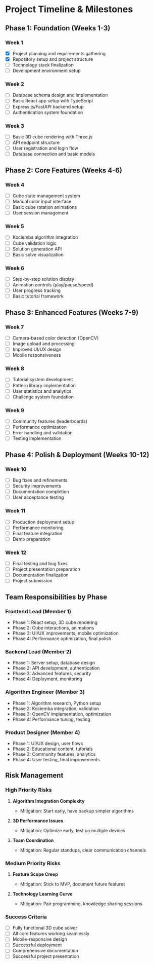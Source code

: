 # Project Timeline & Milestones

## Phase 1: Foundation (Weeks 1-3)
### Week 1
- [x] Project planning and requirements gathering
- [x] Repository setup and project structure
- [ ] Technology stack finalization
- [ ] Development environment setup

### Week 2
- [ ] Database schema design and implementation
- [ ] Basic React app setup with TypeScript
- [ ] Express.js/FastAPI backend setup
- [ ] Authentication system foundation

### Week 3
- [ ] Basic 3D cube rendering with Three.js
- [ ] API endpoint structure
- [ ] User registration and login flow
- [ ] Database connection and basic models

## Phase 2: Core Features (Weeks 4-6)
### Week 4
- [ ] Cube state management system
- [ ] Manual color input interface
- [ ] Basic cube rotation animations
- [ ] User session management

### Week 5
- [ ] Kociemba algorithm integration
- [ ] Cube validation logic
- [ ] Solution generation API
- [ ] Basic solve visualization

### Week 6
- [ ] Step-by-step solution display
- [ ] Animation controls (play/pause/speed)
- [ ] User progress tracking
- [ ] Basic tutorial framework

## Phase 3: Enhanced Features (Weeks 7-9)
### Week 7
- [ ] Camera-based color detection (OpenCV)
- [ ] Image upload and processing
- [ ] Improved UI/UX design
- [ ] Mobile responsiveness

### Week 8
- [ ] Tutorial system development
- [ ] Pattern library implementation
- [ ] User statistics and analytics
- [ ] Challenge system foundation

### Week 9
- [ ] Community features (leaderboards)
- [ ] Performance optimization
- [ ] Error handling and validation
- [ ] Testing implementation

## Phase 4: Polish & Deployment (Weeks 10-12)
### Week 10
- [ ] Bug fixes and refinements
- [ ] Security improvements
- [ ] Documentation completion
- [ ] User acceptance testing

### Week 11
- [ ] Production deployment setup
- [ ] Performance monitoring
- [ ] Final feature integration
- [ ] Demo preparation

### Week 12
- [ ] Final testing and bug fixes
- [ ] Project presentation preparation
- [ ] Documentation finalization
- [ ] Project submission

## Team Responsibilities by Phase

### Frontend Lead (Member 1)
- Phase 1: React setup, 3D cube rendering
- Phase 2: Cube interactions, animations
- Phase 3: UI/UX improvements, mobile optimization
- Phase 4: Performance optimization, final polish

### Backend Lead (Member 2)
- Phase 1: Server setup, database design
- Phase 2: API development, authentication
- Phase 3: Advanced features, security
- Phase 4: Deployment, monitoring

### Algorithm Engineer (Member 3)
- Phase 1: Algorithm research, Python setup
- Phase 2: Kociemba integration, validation
- Phase 3: OpenCV implementation, optimization
- Phase 4: Performance tuning, testing

### Product Designer (Member 4)
- Phase 1: UI/UX design, user flows
- Phase 2: Educational content, tutorials
- Phase 3: Community features, analytics
- Phase 4: User testing, final improvements

## Risk Management

### High Priority Risks
1. **Algorithm Integration Complexity**
   - Mitigation: Start early, have backup simpler algorithms
   
2. **3D Performance Issues**
   - Mitigation: Optimize early, test on multiple devices
   
3. **Team Coordination**
   - Mitigation: Regular standups, clear communication channels

### Medium Priority Risks
1. **Feature Scope Creep**
   - Mitigation: Stick to MVP, document future features
   
2. **Technology Learning Curve**
   - Mitigation: Pair programming, knowledge sharing sessions

### Success Criteria
- [ ] Fully functional 3D cube solver
- [ ] All core features working seamlessly
- [ ] Mobile-responsive design
- [ ] Successful deployment
- [ ] Comprehensive documentation
- [ ] Successful project presentation
